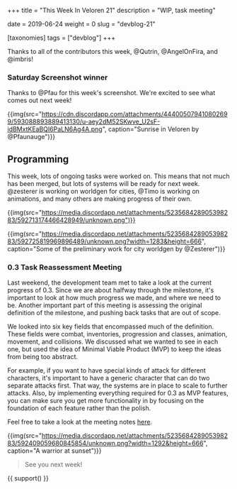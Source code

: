 +++
title = "This Week In Veloren 21"
description = "WIP, task meeting"

date = 2019-06-24
weight = 0
slug = "devblog-21"

[taxonomies]
tags = ["devblog"]
+++

Thanks to all of the contributors this week, @Qutrin, @AngelOnFira, and @imbris!

### Saturday Screenshot winner

Thanks to @Pfau for this week's screenshot. We're excited to see what comes out next week!

{{img(src="https://cdn.discordapp.com/attachments/444005079410802699/593088893889413130/u-aey2dM52SKwve_U2sF-idBMxtKEaBQI6PaLN6Ag4A.png", caption="Sunrise in Veloren by @Pfaunauge")}}

## Programming

This week, lots of ongoing tasks were worked on. This means that not much has been merged, but lots of systems will be ready for next week. @zesterer is working on worldgen for cities, @Timo is working on animations, and many others are making progress of their own.

{{img(src="https://media.discordapp.net/attachments/523568428905398283/592713174466428949/unknown.png")}}

{{img(src="https://media.discordapp.net/attachments/523568428905398283/592725819969896489/unknown.png?width=1283&height=666", caption="Some of the preliminary work for city worldgen by @Zesterer")}}

### 0.3 Task Reassessment Meeting

Last weekend, the development team met to take a look at the current progress of 0.3. Since we are about halfway through the milestone, it's important to look at how much progress we made, and where we need to be. Another important part of this meeting is assessing the original definition of the milestone, and pushing back tasks that are out of scope.

We looked into six key fields that encompassed much of the definition. These fields were combat, inventories, progression and classes, animation, movement, and collisions. We discussed what we wanted to see in each one, but used the idea of Minimal Viable Product (MVP) to keep the ideas from being too abstract.

For example, if you want to have special kinds of attack for different characters, it's important to have a generic character that can do two separate attacks first. That way, the systems are in place to scale to further attacks. Also, by implementing everything required for 0.3 as MVP features, you can make sure you get more functionality in by focusing on the foundation of each feature rather than the polish.

Feel free to take a look at the meeting notes [here](https://docs.google.com/document/d/10PfwMBZE3zBRfcNBlNtrgrLEQdYSaqc-4YFd6cCYpds/edit?usp=sharing).

{{img(src="https://media.discordapp.net/attachments/523568428905398283/592409059680845854/unknown.png?width=1292&height=666", caption="A warrior at sunset")}}

> See you next week!

{{ support() }}

